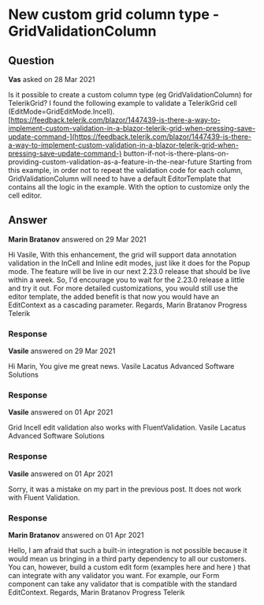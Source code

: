 # New custom grid column type - GridValidationColumn

## Question

**Vas** asked on 28 Mar 2021

Is it possible to create a custom column type (eg GridValidationColumn) for TelerikGrid? I found the following example to validate a TelerikGrid cell (EditMode=GridEditMode.Incell). [https://feedback.telerik.com/blazor/1447439-is-there-a-way-to-implement-custom-validation-in-a-blazor-telerik-grid-when-pressing-save-update-command-](https://feedback.telerik.com/blazor/1447439-is-there-a-way-to-implement-custom-validation-in-a-blazor-telerik-grid-when-pressing-save-update-command-) button-if-not-is-there-plans-on-providing-custom-validation-as-a-feature-in-the-near-future Starting from this example, in order not to repeat the validation code for each column, GridValidationColumn will need to have a default EditorTemplate that contains all the logic in the example. With the option to customize only the cell editor.

## Answer

**Marin Bratanov** answered on 29 Mar 2021

Hi Vasile, With this enhancement, the grid will support data annotation validation in the InCell and Inline edit modes, just like it does for the Popup mode. The feature will be live in our next 2.23.0 release that should be live within a week. So, I'd encourage you to wait for the 2.23.0 release a little and try it out. For more detailed customizations, you would still use the editor template, the added benefit is that now you would have an EditContext as a cascading parameter. Regards, Marin Bratanov Progress Telerik

### Response

**Vasile** answered on 29 Mar 2021

Hi Marin, You give me great news. Vasile Lacatus Advanced Software Solutions

### Response

**Vasile** answered on 01 Apr 2021

Grid Incell edit validation also works with FluentValidation. Vasile Lacatus Advanced Software Solutions

### Response

**Vasile** answered on 01 Apr 2021

Sorry, it was a mistake on my part in the previous post. It does not work with Fluent Validation.

### Response

**Marin Bratanov** answered on 01 Apr 2021

Hello, I am afraid that such a built-in integration is not possible because it would mean us bringing in a third party dependency to all our customers. You can, however, build a custom edit form (examples here and here ) that can integrate with any validator you want. For example, our Form component can take any validator that is compatible with the standard EditContext. Regards, Marin Bratanov Progress Telerik
